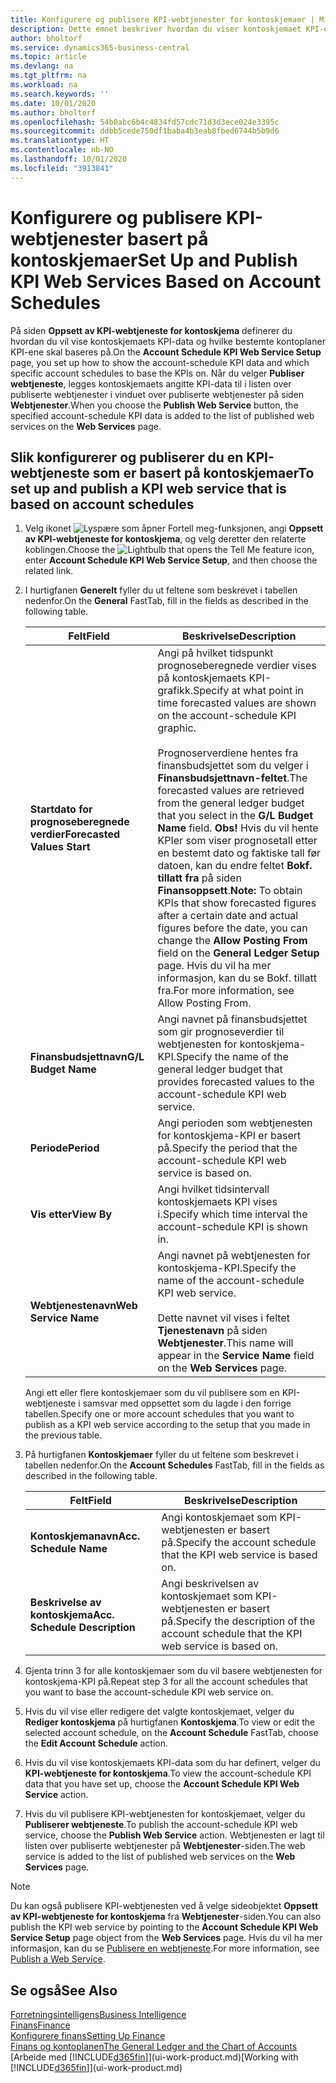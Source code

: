 ```yaml
---
title: Konfigurere og publisere KPI-webtjenester for kontoskjemaer | Microsoft-dokumentasjon
description: Dette emnet beskriver hvordan du viser kontoskjemaet KPI-data som er basert på bestemte kontoskjemaer.
author: bholtorf
ms.service: dynamics365-business-central
ms.topic: article
ms.devlang: na
ms.tgt_pltfrm: na
ms.workload: na
ms.search.keywords: ''
ms.date: 10/01/2020
ms.author: bholtorf
ms.openlocfilehash: 54b0abc6b4c4834fd57cdc71d3d3ece024e3395c
ms.sourcegitcommit: ddbb5cede750df1baba4b3eab8fbed6744b5b9d6
ms.translationtype: HT
ms.contentlocale: nb-NO
ms.lasthandoff: 10/01/2020
ms.locfileid: "3913841"
---
```

# <a name="set-up-and-publish-kpi-web-services-based-on-account-schedules"></a><span data-ttu-id="45af4-103">Konfigurere og publisere KPI-webtjenester basert på kontoskjemaer</span><span class="sxs-lookup"><span data-stu-id="45af4-103">Set Up and Publish KPI Web Services Based on Account Schedules</span></span>
<span data-ttu-id="45af4-104">På siden **Oppsett av KPI-webtjeneste for kontoskjema** definerer du hvordan du vil vise kontoskjemaets KPI-data og hvilke bestemte kontoplaner KPI-ene skal baseres på.</span><span class="sxs-lookup"><span data-stu-id="45af4-104">On the **Account Schedule KPI Web Service Setup** page, you set up how to show the account-schedule KPI data and which specific account schedules to base the KPIs on.</span></span> <span data-ttu-id="45af4-105">Når du velger **Publiser webtjeneste**, legges kontoskjemaets angitte KPI-data til i listen over publiserte webtjenester i vinduet over publiserte webtjenester på siden **Webtjenester**.</span><span class="sxs-lookup"><span data-stu-id="45af4-105">When you choose the **Publish Web Service** button, the specified account-schedule KPI data is added to the list of published web services on the **Web Services** page.</span></span>  

## <a name="to-set-up-and-publish-a-kpi-web-service-that-is-based-on-account-schedules"></a><span data-ttu-id="45af4-106">Slik konfigurerer og publiserer du en KPI-webtjeneste som er basert på kontoskjemaer</span><span class="sxs-lookup"><span data-stu-id="45af4-106">To set up and publish a KPI web service that is based on account schedules</span></span>  
1.  <span data-ttu-id="45af4-107">Velg ikonet ![Lyspære som åpner Fortell meg-funksjonen](media/ui-search/search_small.png "Fortell hva du vil gjøre"), angi **Oppsett av KPI-webtjeneste for kontoskjema**, og velg deretter den relaterte koblingen.</span><span class="sxs-lookup"><span data-stu-id="45af4-107">Choose the ![Lightbulb that opens the Tell Me feature](media/ui-search/search_small.png "Tell me what you want to do") icon, enter **Account Schedule KPI Web Service Setup**, and then choose the related link.</span></span>  
2.  <span data-ttu-id="45af4-108">I hurtigfanen **Generelt** fyller du ut feltene som beskrevet i tabellen nedenfor.</span><span class="sxs-lookup"><span data-stu-id="45af4-108">On the **General** FastTab, fill in the fields as described in the following table.</span></span>  

    |<span data-ttu-id="45af4-109">Felt</span><span class="sxs-lookup"><span data-stu-id="45af4-109">Field</span></span>|<span data-ttu-id="45af4-110">Beskrivelse</span><span class="sxs-lookup"><span data-stu-id="45af4-110">Description</span></span>|  
    |---------------------------------|---------------------------------------|  
    |<span data-ttu-id="45af4-111">**Startdato for prognoseberegnede verdier**</span><span class="sxs-lookup"><span data-stu-id="45af4-111">**Forecasted Values Start**</span></span>|<span data-ttu-id="45af4-112">Angi på hvilket tidspunkt prognoseberegnede verdier vises på kontoskjemaets KPI-grafikk.</span><span class="sxs-lookup"><span data-stu-id="45af4-112">Specify at what point in time forecasted values are shown on the account-schedule KPI graphic.</span></span><br /><br /> <span data-ttu-id="45af4-113">Prognoserverdiene hentes fra finansbudsjettet som du velger i **Finansbudsjettnavn-feltet**.</span><span class="sxs-lookup"><span data-stu-id="45af4-113">The forecasted values are retrieved from the general ledger budget that you select in the **G/L Budget Name** field.</span></span> <span data-ttu-id="45af4-114">**Obs!** Hvis du vil hente KPIer som viser prognosetall etter en bestemt dato og faktiske tall før datoen, kan du endre feltet **Bokf. tillatt fra** på siden **Finansoppsett**.</span><span class="sxs-lookup"><span data-stu-id="45af4-114">**Note:**  To obtain KPIs that show forecasted figures after a certain date and actual figures before the date, you can change the **Allow Posting From** field on the **General Ledger Setup** page.</span></span> <span data-ttu-id="45af4-115">Hvis du vil ha mer informasjon, kan du se Bokf. tillatt fra.</span><span class="sxs-lookup"><span data-stu-id="45af4-115">For more information, see Allow Posting From.</span></span>|  
    |<span data-ttu-id="45af4-116">**Finansbudsjettnavn**</span><span class="sxs-lookup"><span data-stu-id="45af4-116">**G/L Budget Name**</span></span>|<span data-ttu-id="45af4-117">Angi navnet på finansbudsjettet som gir prognoseverdier til webtjenesten for kontoskjema-KPI.</span><span class="sxs-lookup"><span data-stu-id="45af4-117">Specify the name of the general ledger budget that provides forecasted values to the account-schedule KPI web service.</span></span>|  
    |<span data-ttu-id="45af4-118">**Periode**</span><span class="sxs-lookup"><span data-stu-id="45af4-118">**Period**</span></span>|<span data-ttu-id="45af4-119">Angi perioden som webtjenesten for kontoskjema-KPI er basert på.</span><span class="sxs-lookup"><span data-stu-id="45af4-119">Specify the period that the account-schedule KPI web service is based on.</span></span>|  
    |<span data-ttu-id="45af4-120">**Vis etter**</span><span class="sxs-lookup"><span data-stu-id="45af4-120">**View By**</span></span>|<span data-ttu-id="45af4-121">Angi hvilket tidsintervall kontoskjemaets KPI vises i.</span><span class="sxs-lookup"><span data-stu-id="45af4-121">Specify which time interval the account-schedule KPI is shown in.</span></span>|  
    |<span data-ttu-id="45af4-122">**Webtjenestenavn**</span><span class="sxs-lookup"><span data-stu-id="45af4-122">**Web Service Name**</span></span>|<span data-ttu-id="45af4-123">Angi navnet på webtjenesten for kontoskjema-KPI.</span><span class="sxs-lookup"><span data-stu-id="45af4-123">Specify the name of the account-schedule KPI web service.</span></span><br /><br /> <span data-ttu-id="45af4-124">Dette navnet vil vises i feltet **Tjenestenavn** på siden **Webtjenester**.</span><span class="sxs-lookup"><span data-stu-id="45af4-124">This name will appear in the **Service Name** field on the **Web Services** page.</span></span>|  

    <span data-ttu-id="45af4-125">Angi ett eller flere kontoskjemaer som du vil publisere som en KPI-webtjeneste i samsvar med oppsettet som du lagde i den forrige tabellen.</span><span class="sxs-lookup"><span data-stu-id="45af4-125">Specify one or more account schedules that you want to publish as a KPI web service according to the setup that you made in the previous table.</span></span>  

3.  <span data-ttu-id="45af4-126">På hurtigfanen **Kontoskjemaer** fyller du ut feltene som beskrevet i tabellen nedenfor.</span><span class="sxs-lookup"><span data-stu-id="45af4-126">On the **Account Schedules** FastTab, fill in the fields as described in the following table.</span></span>  

    |<span data-ttu-id="45af4-127">Felt</span><span class="sxs-lookup"><span data-stu-id="45af4-127">Field</span></span>|<span data-ttu-id="45af4-128">Beskrivelse</span><span class="sxs-lookup"><span data-stu-id="45af4-128">Description</span></span>|  
    |---------------------------------|---------------------------------------|  
    |<span data-ttu-id="45af4-129">**Kontoskjemanavn**</span><span class="sxs-lookup"><span data-stu-id="45af4-129">**Acc. Schedule Name**</span></span>|<span data-ttu-id="45af4-130">Angi kontoskjemaet som KPI-webtjenesten er basert på.</span><span class="sxs-lookup"><span data-stu-id="45af4-130">Specify the account schedule that the KPI web service is based on.</span></span>|  
    |<span data-ttu-id="45af4-131">**Beskrivelse av kontoskjema**</span><span class="sxs-lookup"><span data-stu-id="45af4-131">**Acc. Schedule Description**</span></span>|<span data-ttu-id="45af4-132">Angi beskrivelsen av kontoskjemaet som KPI-webtjenesten er basert på.</span><span class="sxs-lookup"><span data-stu-id="45af4-132">Specify the description of the account schedule that the KPI web service is based on.</span></span>|  

4.  <span data-ttu-id="45af4-133">Gjenta trinn 3 for alle kontoskjemaer som du vil basere webtjenesten for kontoskjema-KPI på.</span><span class="sxs-lookup"><span data-stu-id="45af4-133">Repeat step 3 for all the account schedules that you want to base the account-schedule KPI web service on.</span></span>  
5.  <span data-ttu-id="45af4-134">Hvis du vil vise eller redigere det valgte kontoskjemaet, velger du **Rediger kontoskjema** på hurtigfanen **Kontoskjema**.</span><span class="sxs-lookup"><span data-stu-id="45af4-134">To view or edit the selected account schedule, on the **Account Schedule** FastTab, choose the **Edit Account Schedule** action.</span></span>  
6.  <span data-ttu-id="45af4-135">Hvis du vil vise kontoskjemaets KPI-data som du har definert, velger du **KPI-webtjeneste for kontoskjema**.</span><span class="sxs-lookup"><span data-stu-id="45af4-135">To view the account-schedule KPI data that you have set up, choose the **Account Schedule KPI Web Service** action.</span></span>  
7.  <span data-ttu-id="45af4-136">Hvis du vil publisere KPI-webtjenesten for kontoskjemaet, velger du **Publiserer webtjeneste**.</span><span class="sxs-lookup"><span data-stu-id="45af4-136">To publish the account-schedule KPI web service, choose the **Publish Web Service** action.</span></span> <span data-ttu-id="45af4-137">Webtjenesten er lagt til listen over publiserte webtjenester på **Webtjenester**-siden.</span><span class="sxs-lookup"><span data-stu-id="45af4-137">The web service is added to the list of published web services on the **Web Services** page.</span></span>  

> [!NOTE]  
>  <span data-ttu-id="45af4-138">Du kan også publisere KPI-webtjenesten ved å velge sideobjektet **Oppsett av KPI-webtjeneste for kontoskjema** fra **Webtjenester**-siden.</span><span class="sxs-lookup"><span data-stu-id="45af4-138">You can also publish the KPI web service by pointing to the **Account Schedule KPI Web Service Setup** page object from the **Web Services** page.</span></span> <span data-ttu-id="45af4-139">Hvis du vil ha mer informasjon, kan du se [Publisere en webtjeneste](across-how-publish-web-service.md).</span><span class="sxs-lookup"><span data-stu-id="45af4-139">For more information, see [Publish a Web Service](across-how-publish-web-service.md).</span></span>  

## <a name="see-also"></a><span data-ttu-id="45af4-140">Se også</span><span class="sxs-lookup"><span data-stu-id="45af4-140">See Also</span></span>  
[<span data-ttu-id="45af4-141">Forretningsintelligens</span><span class="sxs-lookup"><span data-stu-id="45af4-141">Business Intelligence</span></span>](bi.md)  
[<span data-ttu-id="45af4-142">Finans</span><span class="sxs-lookup"><span data-stu-id="45af4-142">Finance</span></span>](finance.md)  
[<span data-ttu-id="45af4-143">Konfigurere finans</span><span class="sxs-lookup"><span data-stu-id="45af4-143">Setting Up Finance</span></span>](finance-setup-finance.md)  
[<span data-ttu-id="45af4-144">Finans og kontoplanen</span><span class="sxs-lookup"><span data-stu-id="45af4-144">The General Ledger and the Chart of Accounts</span></span>](finance-general-ledger.md)  
<span data-ttu-id="45af4-145">[Arbeide med [!INCLUDE[d365fin](includes/d365fin_md.md)]](ui-work-product.md)</span><span class="sxs-lookup"><span data-stu-id="45af4-145">[Working with [!INCLUDE[d365fin](includes/d365fin_md.md)]](ui-work-product.md)</span></span>
